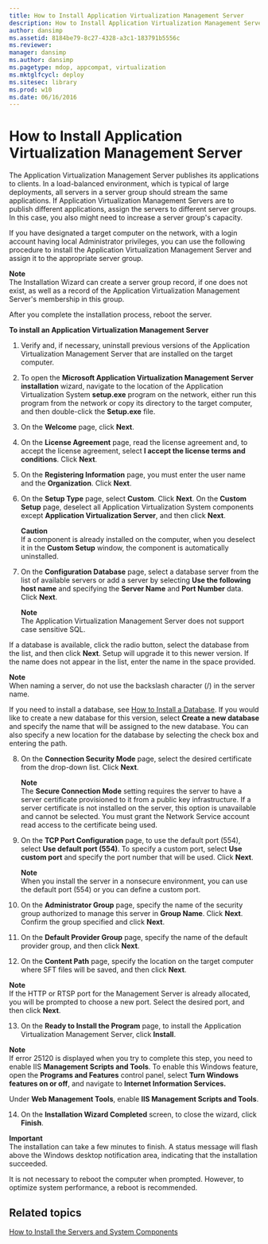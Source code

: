 ```yaml
---
title: How to Install Application Virtualization Management Server
description: How to Install Application Virtualization Management Server
author: dansimp
ms.assetid: 8184be79-8c27-4328-a3c1-183791b5556c
ms.reviewer: 
manager: dansimp
ms.author: dansimp
ms.pagetype: mdop, appcompat, virtualization
ms.mktglfcycl: deploy
ms.sitesec: library
ms.prod: w10
ms.date: 06/16/2016
---
```



# How to Install Application Virtualization Management Server


The Application Virtualization Management Server publishes its applications to clients. In a load-balanced environment, which is typical of large deployments, all servers in a server group should stream the same applications. If Application Virtualization Management Servers are to publish different applications, assign the servers to different server groups. In this case, you also might need to increase a server group's capacity.

If you have designated a target computer on the network, with a login account having local Administrator privileges, you can use the following procedure to install the Application Virtualization Management Server and assign it to the appropriate server group.

**Note**  
The Installation Wizard can create a server group record, if one does not exist, as well as a record of the Application Virtualization Management Server's membership in this group.



After you complete the installation process, reboot the server.

**To install an Application Virtualization Management Server**

1.  Verify and, if necessary, uninstall previous versions of the Application Virtualization Management Server that are installed on the target computer.

2.  To open the **Microsoft Application Virtualization Management Server installation** wizard, navigate to the location of the Application Virtualization System **setup.exe** program on the network, either run this program from the network or copy its directory to the target computer, and then double-click the **Setup.exe** file.

3.  On the **Welcome** page, click **Next**.

4.  On the **License Agreement** page, read the license agreement and, to accept the license agreement, select **I accept the license terms and conditions**. Click **Next**.

5.  On the **Registering Information** page, you must enter the user name and the **Organization**. Click **Next**.

6.  On the **Setup Type** page, select **Custom**. Click **Next**. On the **Custom Setup** page, deselect all Application Virtualization System components except **Application Virtualization Server**, and then click **Next**.

    **Caution**  
    If a component is already installed on the computer, when you deselect it in the **Custom Setup** window, the component is automatically uninstalled.



7.  On the **Configuration Database** page, select a database server from the list of available servers or add a server by selecting **Use the following host name** and specifying the **Server Name** and **Port Number** data. Click **Next**.

    **Note**  
    The Application Virtualization Management Server does not support case sensitive SQL.




If a database is available, click the radio button, select the database from the list, and then click **Next**. Setup will upgrade it to this newer version. If the name does not appear in the list, enter the name in the space provided.

**Note**  
When naming a server, do not use the backslash character (/) in the server name.

If you need to install a database, see [How to Install a Database](how-to-install-a-database.md). If you would like to create a new database for this version, select **Create a new database** and specify the name that will be assigned to the new database. You can also specify a new location for the database by selecting the check box and entering the path.




8. On the **Connection Security Mode** page, select the desired certificate from the drop-down list. Click **Next**.

   **Note**  
   The **Secure Connection Mode** setting requires the server to have a server certificate provisioned to it from a public key infrastructure. If a server certificate is not installed on the server, this option is unavailable and cannot be selected. You must grant the Network Service account read access to the certificate being used.



9. On the **TCP Port Configuration** page, to use the default port (554), select **Use default port (554)**. To specify a custom port, select **Use custom port** and specify the port number that will be used. Click **Next**.

   **Note**  
   When you install the server in a nonsecure environment, you can use the default port (554) or you can define a custom port.



10. On the **Administrator Group** page, specify the name of the security group authorized to manage this server in **Group Name**. Click **Next**. Confirm the group specified and click **Next**.

11. On the **Default Provider Group** page, specify the name of the default provider group, and then click **Next**.

12. On the **Content Path** page, specify the location on the target computer where SFT files will be saved, and then click **Next**.

   **Note**  
   If the HTTP or RTSP port for the Management Server is already allocated, you will be prompted to choose a new port. Select the desired port, and then click **Next**.



13. On the **Ready to Install the Program** page, to install the Application Virtualization Management Server, click **Install**.

   **Note**  
   If error 25120 is displayed when you try to complete this step, you need to enable IIS **Management Scripts and Tools**. To enable this Windows feature, open the **Programs and Features** control panel, select **Turn Windows features on or off**, and navigate to **Internet Information Services.**

   Under **Web Management Tools**, enable **IIS Management Scripts and Tools**.



14. On the **Installation Wizard Completed** screen, to close the wizard, click **Finish**.

   **Important**  
   The installation can take a few minutes to finish. A status message will flash above the Windows desktop notification area, indicating that the installation succeeded.

   It is not necessary to reboot the computer when prompted. However, to optimize system performance, a reboot is recommended.



## Related topics


[How to Install the Servers and System Components](how-to-install-the-servers-and-system-components.md)









